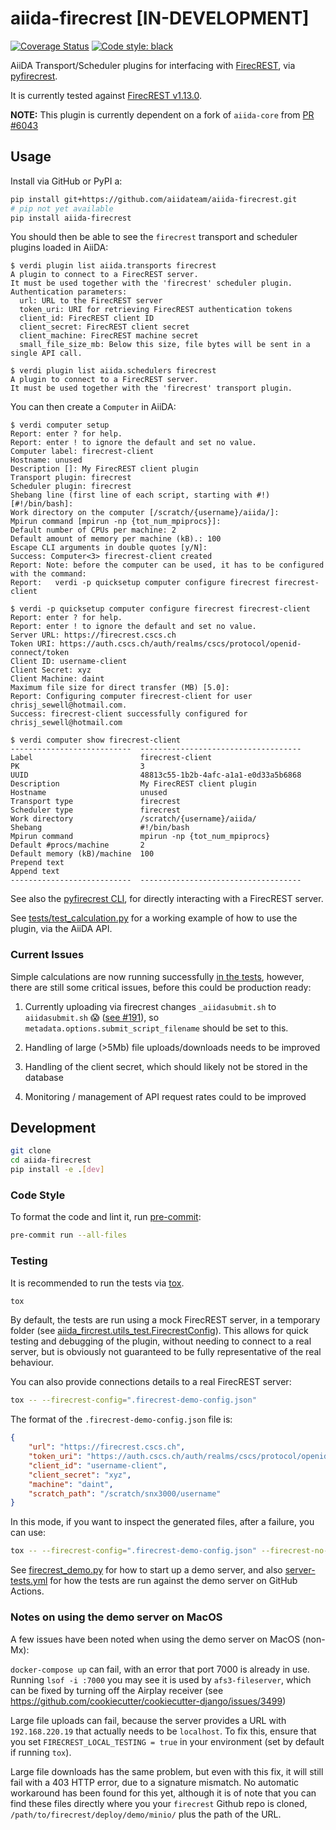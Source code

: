 # aiida-firecrest [IN-DEVELOPMENT]

[![Coverage Status][codecov-badge]][codecov-link]
[![Code style: black][black-badge]][black-link]

AiiDA Transport/Scheduler plugins for interfacing with [FirecREST](https://products.cscs.ch/firecrest/), via [pyfirecrest](https://github.com/eth-cscs/pyfirecrest).

It is currently tested against [FirecREST v1.13.0](https://github.com/eth-cscs/firecrest/releases/tag/v1.13.0).

**NOTE:** This plugin is currently dependent on a fork of `aiida-core` from [PR #6043](https://github.com/aiidateam/aiida-core/pull/6043)

## Usage

Install via GitHub or PyPI a:

```bash
pip install git+https://github.com/aiidateam/aiida-firecrest.git
# pip not yet available
pip install aiida-firecrest
```

You should then be able to see the `firecrest` transport and scheduler plugins loaded in AiiDA:

```console
$ verdi plugin list aiida.transports firecrest
A plugin to connect to a FirecREST server.
It must be used together with the 'firecrest' scheduler plugin.
Authentication parameters:
  url: URL to the FirecREST server
  token_uri: URI for retrieving FirecREST authentication tokens
  client_id: FirecREST client ID
  client_secret: FirecREST client secret
  client_machine: FirecREST machine secret
  small_file_size_mb: Below this size, file bytes will be sent in a single API call.

$ verdi plugin list aiida.schedulers firecrest
A plugin to connect to a FirecREST server.
It must be used together with the 'firecrest' transport plugin.
```

You can then create a `Computer` in AiiDA:

```console
$ verdi computer setup
Report: enter ? for help.
Report: enter ! to ignore the default and set no value.
Computer label: firecrest-client
Hostname: unused
Description []: My FirecREST client plugin
Transport plugin: firecrest
Scheduler plugin: firecrest
Shebang line (first line of each script, starting with #!) [#!/bin/bash]:
Work directory on the computer [/scratch/{username}/aiida/]:
Mpirun command [mpirun -np {tot_num_mpiprocs}]:
Default number of CPUs per machine: 2
Default amount of memory per machine (kB).: 100
Escape CLI arguments in double quotes [y/N]:
Success: Computer<3> firecrest-client created
Report: Note: before the computer can be used, it has to be configured with the command:
Report:   verdi -p quicksetup computer configure firecrest firecrest-client
```

```console
$ verdi -p quicksetup computer configure firecrest firecrest-client
Report: enter ? for help.
Report: enter ! to ignore the default and set no value.
Server URL: https://firecrest.cscs.ch
Token URI: https://auth.cscs.ch/auth/realms/cscs/protocol/openid-connect/token
Client ID: username-client
Client Secret: xyz
Client Machine: daint
Maximum file size for direct transfer (MB) [5.0]:
Report: Configuring computer firecrest-client for user chrisj_sewell@hotmail.com.
Success: firecrest-client successfully configured for chrisj_sewell@hotmail.com
```

```console
$ verdi computer show firecrest-client
---------------------------  ------------------------------------
Label                        firecrest-client
PK                           3
UUID                         48813c55-1b2b-4afc-a1a1-e0d33a5b6868
Description                  My FirecREST client plugin
Hostname                     unused
Transport type               firecrest
Scheduler type               firecrest
Work directory               /scratch/{username}/aiida/
Shebang                      #!/bin/bash
Mpirun command               mpirun -np {tot_num_mpiprocs}
Default #procs/machine       2
Default memory (kB)/machine  100
Prepend text
Append text
---------------------------  ------------------------------------
```

See also the [pyfirecrest CLI](https://github.com/eth-cscs/pyfirecrest), for directly interacting with a FirecREST server.

See [tests/test_calculation.py](tests/test_calculation.py) for a working example of how to use the plugin, via the AiiDA API.

### Current Issues

Simple calculations are now running successfully [in the tests](tests/test_calculation.py), however, there are still some critical issues, before this could be production ready:

1. Currently uploading via firecrest changes `_aiidasubmit.sh` to `aiidasubmit.sh` 😱 ([see #191](https://github.com/eth-cscs/firecrest/issues/191)), so `metadata.options.submit_script_filename` should be set to this.

2. Handling of large (>5Mb) file uploads/downloads needs to be improved

3. Handling of the client secret, which should likely not be stored in the database

4. Monitoring / management of API request rates could to be improved

## Development

```bash
git clone
cd aiida-firecrest
pip install -e .[dev]
```

### Code Style

To format the code and lint it, run [pre-commit](https://pre-commit.com/):

```bash
pre-commit run --all-files
```

### Testing

It is recommended to run the tests via [tox](https://tox.readthedocs.io/en/latest/).

```bash
tox
```

By default, the tests are run using a mock FirecREST server, in a temporary folder
(see [aiida_fircrest.utils_test.FirecrestConfig](aiida_firecrest/utils_test.py)).
This allows for quick testing and debugging of the plugin, without needing to connect to a real server,
but is obviously not guaranteed to be fully representative of the real behaviour.

You can also provide connections details to a real FirecREST server:

```bash
tox -- --firecrest-config=".firecrest-demo-config.json"
```

The format of the `.firecrest-demo-config.json` file is:

```json
{
    "url": "https://firecrest.cscs.ch",
    "token_uri": "https://auth.cscs.ch/auth/realms/cscs/protocol/openid-connect/token",
    "client_id": "username-client",
    "client_secret": "xyz",
    "machine": "daint",
    "scratch_path": "/scratch/snx3000/username"
}
```

In this mode, if you want to inspect the generated files, after a failure, you can use:

```bash
tox -- --firecrest-config=".firecrest-demo-config.json" --firecrest-no-clean
```

See [firecrest_demo.py](firecrest_demo.py) for how to start up a demo server,
and also [server-tests.yml](.github/workflows/server-tests.yml) for how the tests are run against the demo server on GitHub Actions.

### Notes on using the demo server on MacOS

A few issues have been noted when using the demo server on MacOS (non-Mx):

`docker-compose up` can fail, with an error that port 7000 is already in use.
Running `lsof -i :7000` you may see it is used by `afs3-fileserver`,
which can be fixed by turning off the Airplay receiver
(see <https://github.com/cookiecutter/cookiecutter-django/issues/3499>)

Large file uploads can fail, because the server provides a URL with ``192.168.220.19`` that actually needs to be ``localhost``.
To fix this, ensure that you set `FIRECREST_LOCAL_TESTING = true` in your environment
(set by default if running `tox`).

Large file downloads has the same problem, but even with this fix, it will still fail with a 403 HTTP error, due to a signature mismatch.
No automatic workaround has been found for this yet,
although it is of note that you can find these files directly where you your `firecrest` Github repo is cloned, `/path/to/firecrest/deploy/demo/minio/` plus the path of the URL.

[codecov-badge]: https://codecov.io/gh/aiidateam/aiida-firecrest/branch/main/graph/badge.svg
[codecov-link]: https://codecov.io/gh/aiidateam/aiida-firecrest
[black-badge]: https://img.shields.io/badge/code%20style-black-000000.svg
[black-link]: https://github.com/ambv/black
